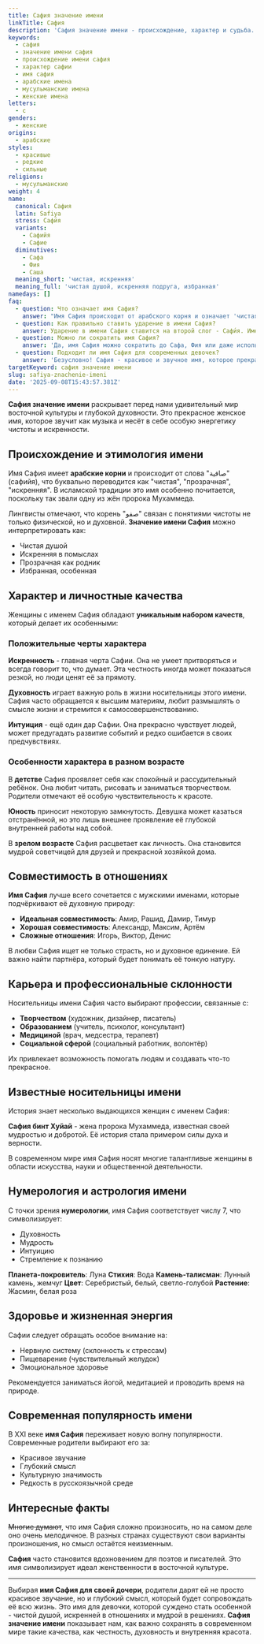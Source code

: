 ```yaml
---
title: Сафия значение имени
linkTitle: Сафия
description: 'Сафия значение имени - происхождение, характер и судьба. Узнайте все о красивом арабском имени Сафия: что означает, как влияет на характер и какие тайны скрывает.'
keywords:
  - сафия
  - значение имени сафия
  - происхождение имени сафия
  - характер сафии
  - имя сафия
  - арабские имена
  - мусульманские имена
  - женские имена
letters:
  - с
genders:
  - женские
origins:
  - арабские
styles:
  - красивые
  - редкие
  - сильные
religions:
  - мусульманские
weight: 4
name:
  canonical: Сафия
  latin: Safiya
  stress: Сафи́я
  variants:
    - Сафийя
    - Сафие
  diminutives:
    - Сафа
    - Фия
    - Саша
  meaning_short: 'чистая, искренняя'
  meaning_full: 'чистая душой, искренняя подруга, избранная'
namedays: []
faq:
  - question: Что означает имя Сафия?
    answer: "Имя Сафия происходит от арабского корня и означает 'чистая', 'искренняя', 'избранная'. Это имя символизирует духовную чистоту и искренность намерений."
  - question: Как правильно ставить ударение в имени Сафия?
    answer: Ударение в имени Сафия ставится на второй слог - Сафи́я. Именно такое произношение считается правильным и традиционным.
  - question: Можно ли сократить имя Сафия?
    answer: 'Да, имя Сафия можно сократить до Сафа, Фия или даже использовать универсальное Саша. Выбор уменьшительной формы зависит от личных предпочтений.'
  - question: Подходит ли имя Сафия для современных девочек?
    answer: 'Безусловно! Сафия - красивое и звучное имя, которое прекрасно вписывается в современный мир, сохраняя при этом свою культурную значимость и глубокий смысл.'
targetKeyword: сафия значение имени
slug: safiya-znachenie-imeni
date: '2025-09-08T15:43:57.381Z'
---
```


**Сафия значение имени** раскрывает перед нами удивительный мир восточной культуры и глубокой духовности. Это прекрасное женское имя, которое звучит как музыка и несёт в себе особую энергетику чистоты и искренности.

## Происхождение и этимология имени

Имя Сафия имеет **арабские корни** и происходит от слова "صافية" (сафийя), что буквально переводится как "чистая", "прозрачная", "искренняя". В исламской традиции это имя особенно почитается, поскольку так звали одну из жён пророка Мухаммеда.

Лингвисты отмечают, что корень "صفو" связан с понятиями чистоты не только физической, но и духовной. **Значение имени Сафия** можно интерпретировать как:

- Чистая душой
- Искренняя в помыслах
- Прозрачная как родник
- Избранная, особенная

## Характер и личностные качества

Женщины с именем Сафия обладают **уникальным набором качеств**, который делает их особенными:

### Положительные черты характера

**Искренность** - главная черта Сафии. Она не умеет притворяться и всегда говорит то, что думает. Эта честность иногда может показаться резкой, но люди ценят её за прямоту.

**Духовность** играет важную роль в жизни носительницы этого имени. Сафия часто обращается к высшим материям, любит размышлять о смысле жизни и стремится к самосовершенствованию.

**Интуиция** - ещё один дар Сафии. Она прекрасно чувствует людей, может предугадать развитие событий и редко ошибается в своих предчувствиях.

### Особенности характера в разном возрасте

В **детстве** Сафия проявляет себя как спокойный и рассудительный ребёнок. Она любит читать, рисовать и заниматься творчеством. Родители отмечают её особую чувствительность к красоте.

**Юность** приносит некоторую замкнутость. Девушка может казаться отстранённой, но это лишь внешнее проявление её глубокой внутренней работы над собой.

В **зрелом возрасте** Сафия расцветает как личность. Она становится мудрой советчицей для друзей и прекрасной хозяйкой дома.

## Совместимость в отношениях

**Имя Сафия** лучше всего сочетается с мужскими именами, которые подчёркивают её духовную природу:

- **Идеальная совместимость**: Амир, Рашид, Дамир, Тимур
- **Хорошая совместимость**: Александр, Максим, Артём
- **Сложные отношения**: Игорь, Виктор, Денис

В любви Сафия ищет не только страсть, но и духовное единение. Ей важно найти партнёра, который будет понимать её тонкую натуру.

## Карьера и профессиональные склонности

Носительницы имени Сафия часто выбирают профессии, связанные с:

- **Творчеством** (художник, дизайнер, писатель)
- **Образованием** (учитель, психолог, консультант)
- **Медициной** (врач, медсестра, терапевт)
- **Социальной сферой** (социальный работник, волонтёр)

Их привлекает возможность помогать людям и создавать что-то прекрасное.

## Известные носительницы имени

История знает несколько выдающихся женщин с именем Сафия:

**Сафия бинт Хуйай** - жена пророка Мухаммеда, известная своей мудростью и добротой. Её история стала примером силы духа и верности.

В современном мире имя Сафия носят многие талантливые женщины в области искусства, науки и общественной деятельности.

## Нумерология и астрология имени

С точки зрения **нумерологии**, имя Сафия соответствует числу 7, что символизирует:

- Духовность
- Мудрость
- Интуицию
- Стремление к познанию

**Планета-покровитель**: Луна
**Стихия**: Вода
**Камень-талисман**: Лунный камень, жемчуг
**Цвет**: Серебристый, белый, светло-голубой
**Растение**: Жасмин, белая роза

## Здоровье и жизненная энергия

Сафии следует обращать особое внимание на:

- Нервную систему (склонность к стрессам)
- Пищеварение (чувствительный желудок)
- Эмоциональное здоровье

Рекомендуется заниматься йогой, медитацией и проводить время на природе.

## Современная популярность имени

В XXI веке **имя Сафия** переживает новую волну популярности. Современные родители выбирают его за:

- Красивое звучание
- Глубокий смысл
- Культурную значимость
- Редкость в русскоязычной среде

## Интересные факты

~~Многие думают~~, что имя Сафия сложно произносить, но на самом деле оно очень мелодичное. В разных странах существуют свои варианты произношения, но смысл остаётся неизменным.

**Сафия** часто становится вдохновением для поэтов и писателей. Это имя символизирует идеал женственности в восточной культуре.

---

Выбирая **имя Сафия для своей дочери**, родители дарят ей не просто красивое звучание, но и глубокий смысл, который будет сопровождать её всю жизнь. Это имя для девочки, которой суждено стать особенной - чистой душой, искренней в отношениях и мудрой в решениях. **Сафия значение имени** показывает нам, как важно сохранять в современном мире такие качества, как честность, духовность и внутренняя красота.
